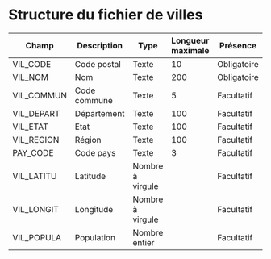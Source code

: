# Structure du fichier de villes









| Champ | Description | Type | Longueur maximale | Présence | Exemple |
|---|---|---|---|---|---|
| VIL\_CODE | Code postal | Texte | 10 | Obligatoire |   |
| VIL\_NOM | Nom | Texte | 200 | Obligatoire |   |
| VIL\_COMMUN | Code commune | Texte | 5 | Facultatif |   |
| VIL\_DEPART | Département | Texte | 100 | Facultatif |   |
| VIL\_ETAT | Etat | Texte | 100 | Facultatif |   |
| VIL\_REGION | Région | Texte | 100 | Facultatif |   |
| PAY\_CODE | Code pays | Texte | 3 | Facultatif |   |
| VIL\_LATITU | Latitude | Nombre à virgule |   | Facultatif |   |
| VIL\_LONGIT | Longitude | Nombre à virgule |   | Facultatif |   |
| VIL\_POPULA | Population | Nombre entier |   | Facultatif |   |


